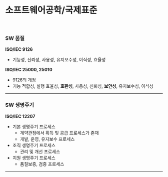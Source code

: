 # 소프트웨어공학/국제표준

<br>

### SW 품질

**ISO/IEC 9126**

* 기능성, 신뢰성, 사용성, 유지보수성, 이식성, 효율성

**ISO/IEC 25000, 25010**

* 9126의 개정
* 기능 적합성, 실행 효율성, **호환성**, 사용성, 신뢰성, **보안성**, 유지보수성, 이식성

---

### SW 생명주기

**ISO/IEC 12207**

* 기본 생명주기 프로세스
  * 계약관점에서 획득 및 공급 프로세스가 존재
  * 개발, 운영, 유지보수 프로세스
* 조직 생명주기 프로세스
  * 관리 및 개선 프로세스
* 지원 생명주기 프로세스
  * 품질보증, 검증 프로세스

---

